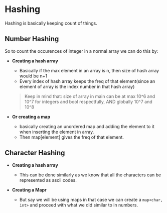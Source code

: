 # Hashing

Hashing is basically keeping count of things.

## Number Hashing

So to count the occurences of integer in a normal array we can do this by:
- **Creating a hash array**
  - Basically if the max element in an array is n, then size of hash array would be n+1
  - Every index of hash array keeps the freq of that element(since an element of array is the index number in that hash array)
  > Keep in mind that: size of array in main can be at max 10^6 and 10^7 for integers and bool respectfully, AND globally 10^7 and 10^8

- **Or creating a map**
  - basically creating an unordered map and adding the element to it when inserting the element in array. 
  - Then map[element] gives the freq of that element.

## Character Hashing 

- **Creating a hash array**
  - This can be done similarly as we know that all the characters can be represented as ascii codes.

- **Creating a Mapr**
  - But say we will be using maps in that case we can create a `map<char, int>` and proceed with what we did similar to in numbers.